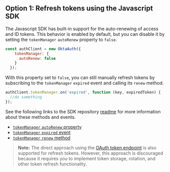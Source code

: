 ## Option 1: Refresh tokens using the Javascript SDK

The Javascript SDK has built-in support for the auto-renewing of access and
ID tokens. This behavior is enabled by default, but you can disable it by
setting the `tokenManager` `autoRenew` property to `false`.

```javascript
const authClient = new OktaAuth({
    tokenManager: {
      autoRenew: false
    }
  });
```

With this property set to `false`, you can still manually refresh tokens by
subscribing to the `tokenManager` `expired` event and calling its
`renew` method.

```javascript
authClient.tokenManager.on('expired', function (key, expiredToken) {
  //do something
});
```

See the following links to the SDK repository
[readme](https://github.com/okta/okta-auth-js#readme) for more
information about these methods and events.

* [`tokenManager` `autoRenew` property](https://github.com//okta/okta-auth-js#autorenew)
* [`tokenManager` `expired` event](https://github.com/okta/okta-auth-js#tokenmanageronevent-callback-context)
* [`tokenManager` `renew` method](https://github.com/okta/okta-auth-js#tokenmanagerrenewkey)

> **Note:** The direct approach using the
[OAuth token endpoint](#refresh-the-token-using-the-oauth-token-endpoint) is also supported for
refresh tokens. However, this approach is discouraged because it requires
you to implement token storage, rotation, and other token refresh functionality.

